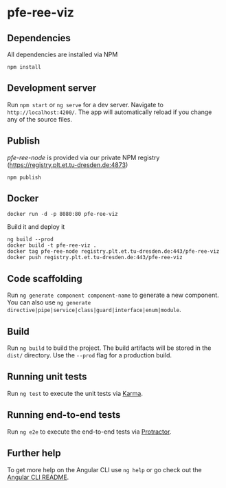 # pfe-ree-viz

## Dependencies
All dependencies are installed via NPM
```
npm install
```

## Development server

Run `npm start` or `ng serve` for a dev server. Navigate to `http://localhost:4200/`. The app will automatically reload if you change any of the source files.


## Publish
*pfe-ree-node* is provided via our private NPM registry (https://registry.plt.et.tu-dresden.de:4873)
```
npm publish
``` 

## Docker
```
docker run -d -p 8080:80 pfe-ree-viz
```

Build it and deploy it
```
ng build --prod
docker build -t pfe-ree-viz .
docker tag pfe-ree-node registry.plt.et.tu-dresden.de:443/pfe-ree-viz
docker push registry.plt.et.tu-dresden.de:443/pfe-ree-viz 
```





## Code scaffolding

Run `ng generate component component-name` to generate a new component. You can also use `ng generate directive|pipe|service|class|guard|interface|enum|module`.

## Build

Run `ng build` to build the project. The build artifacts will be stored in the `dist/` directory. Use the `--prod` flag for a production build.

## Running unit tests

Run `ng test` to execute the unit tests via [Karma](https://karma-runner.github.io).

## Running end-to-end tests

Run `ng e2e` to execute the end-to-end tests via [Protractor](http://www.protractortest.org/).

## Further help

To get more help on the Angular CLI use `ng help` or go check out the [Angular CLI README](https://github.com/angular/angular-cli/blob/master/README.md).

